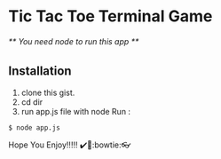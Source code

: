 # Tic Tac Toe Terminal Game

###### ** You need node to run this app **

## Installation

1. clone this gist.
2. cd dir
3. run app.js file with node
  Run :
```shell
$ node app.js
```

Hope You Enjoy!!!!! :heavy_check_mark::100::bowtie::eyeglasses:
